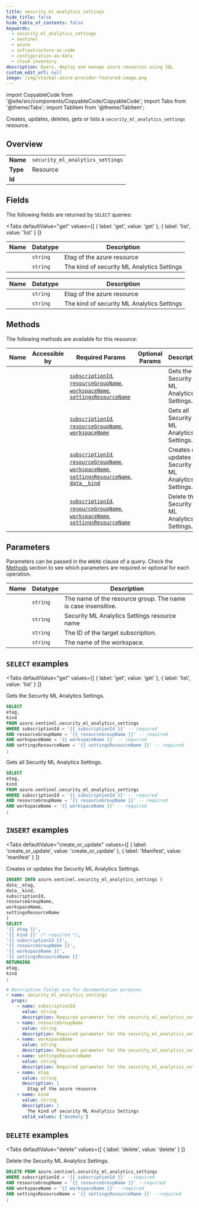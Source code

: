 ```yaml
--- 
title: security_ml_analytics_settings
hide_title: false
hide_table_of_contents: false
keywords:
  - security_ml_analytics_settings
  - sentinel
  - azure
  - infrastructure-as-code
  - configuration-as-data
  - cloud inventory
description: Query, deploy and manage azure resources using SQL
custom_edit_url: null
image: /img/stackql-azure-provider-featured-image.png
---
```


import CopyableCode from '@site/src/components/CopyableCode/CopyableCode';
import Tabs from '@theme/Tabs';
import TabItem from '@theme/TabItem';

Creates, updates, deletes, gets or lists a <code>security_ml_analytics_settings</code> resource.

## Overview
<table><tbody>
<tr><td><b>Name</b></td><td><code>security_ml_analytics_settings</code></td></tr>
<tr><td><b>Type</b></td><td>Resource</td></tr>
<tr><td><b>Id</b></td><td><CopyableCode code="azure.sentinel.security_ml_analytics_settings" /></td></tr>
</tbody></table>

## Fields

The following fields are returned by `SELECT` queries:

<Tabs
    defaultValue="get"
    values={[
        { label: 'get', value: 'get' },
        { label: 'list', value: 'list' }
    ]}
>
<TabItem value="get">

<table>
<thead>
    <tr>
    <th>Name</th>
    <th>Datatype</th>
    <th>Description</th>
    </tr>
</thead>
<tbody>
<tr>
    <td><CopyableCode code="etag" /></td>
    <td><code>string</code></td>
    <td>Etag of the azure resource</td>
</tr>
<tr>
    <td><CopyableCode code="kind" /></td>
    <td><code>string</code></td>
    <td>The kind of security ML Analytics Settings</td>
</tr>
</tbody>
</table>
</TabItem>
<TabItem value="list">

<table>
<thead>
    <tr>
    <th>Name</th>
    <th>Datatype</th>
    <th>Description</th>
    </tr>
</thead>
<tbody>
<tr>
    <td><CopyableCode code="etag" /></td>
    <td><code>string</code></td>
    <td>Etag of the azure resource</td>
</tr>
<tr>
    <td><CopyableCode code="kind" /></td>
    <td><code>string</code></td>
    <td>The kind of security ML Analytics Settings</td>
</tr>
</tbody>
</table>
</TabItem>
</Tabs>

## Methods

The following methods are available for this resource:

<table>
<thead>
    <tr>
    <th>Name</th>
    <th>Accessible by</th>
    <th>Required Params</th>
    <th>Optional Params</th>
    <th>Description</th>
    </tr>
</thead>
<tbody>
<tr>
    <td><a href="#get"><CopyableCode code="get" /></a></td>
    <td><CopyableCode code="select" /></td>
    <td><a href="#parameter-subscriptionId"><code>subscriptionId</code></a>, <a href="#parameter-resourceGroupName"><code>resourceGroupName</code></a>, <a href="#parameter-workspaceName"><code>workspaceName</code></a>, <a href="#parameter-settingsResourceName"><code>settingsResourceName</code></a></td>
    <td></td>
    <td>Gets the Security ML Analytics Settings.</td>
</tr>
<tr>
    <td><a href="#list"><CopyableCode code="list" /></a></td>
    <td><CopyableCode code="select" /></td>
    <td><a href="#parameter-subscriptionId"><code>subscriptionId</code></a>, <a href="#parameter-resourceGroupName"><code>resourceGroupName</code></a>, <a href="#parameter-workspaceName"><code>workspaceName</code></a></td>
    <td></td>
    <td>Gets all Security ML Analytics Settings.</td>
</tr>
<tr>
    <td><a href="#create_or_update"><CopyableCode code="create_or_update" /></a></td>
    <td><CopyableCode code="insert" /></td>
    <td><a href="#parameter-subscriptionId"><code>subscriptionId</code></a>, <a href="#parameter-resourceGroupName"><code>resourceGroupName</code></a>, <a href="#parameter-workspaceName"><code>workspaceName</code></a>, <a href="#parameter-settingsResourceName"><code>settingsResourceName</code></a>, <a href="#parameter-data__kind"><code>data__kind</code></a></td>
    <td></td>
    <td>Creates or updates the Security ML Analytics Settings.</td>
</tr>
<tr>
    <td><a href="#delete"><CopyableCode code="delete" /></a></td>
    <td><CopyableCode code="delete" /></td>
    <td><a href="#parameter-subscriptionId"><code>subscriptionId</code></a>, <a href="#parameter-resourceGroupName"><code>resourceGroupName</code></a>, <a href="#parameter-workspaceName"><code>workspaceName</code></a>, <a href="#parameter-settingsResourceName"><code>settingsResourceName</code></a></td>
    <td></td>
    <td>Delete the Security ML Analytics Settings.</td>
</tr>
</tbody>
</table>

## Parameters

Parameters can be passed in the `WHERE` clause of a query. Check the [Methods](#methods) section to see which parameters are required or optional for each operation.

<table>
<thead>
    <tr>
    <th>Name</th>
    <th>Datatype</th>
    <th>Description</th>
    </tr>
</thead>
<tbody>
<tr id="parameter-resourceGroupName">
    <td><CopyableCode code="resourceGroupName" /></td>
    <td><code>string</code></td>
    <td>The name of the resource group. The name is case insensitive.</td>
</tr>
<tr id="parameter-settingsResourceName">
    <td><CopyableCode code="settingsResourceName" /></td>
    <td><code>string</code></td>
    <td>Security ML Analytics Settings resource name</td>
</tr>
<tr id="parameter-subscriptionId">
    <td><CopyableCode code="subscriptionId" /></td>
    <td><code>string</code></td>
    <td>The ID of the target subscription.</td>
</tr>
<tr id="parameter-workspaceName">
    <td><CopyableCode code="workspaceName" /></td>
    <td><code>string</code></td>
    <td>The name of the workspace.</td>
</tr>
</tbody>
</table>

## `SELECT` examples

<Tabs
    defaultValue="get"
    values={[
        { label: 'get', value: 'get' },
        { label: 'list', value: 'list' }
    ]}
>
<TabItem value="get">

Gets the Security ML Analytics Settings.

```sql
SELECT
etag,
kind
FROM azure.sentinel.security_ml_analytics_settings
WHERE subscriptionId = '{{ subscriptionId }}' -- required
AND resourceGroupName = '{{ resourceGroupName }}' -- required
AND workspaceName = '{{ workspaceName }}' -- required
AND settingsResourceName = '{{ settingsResourceName }}' -- required
;
```
</TabItem>
<TabItem value="list">

Gets all Security ML Analytics Settings.

```sql
SELECT
etag,
kind
FROM azure.sentinel.security_ml_analytics_settings
WHERE subscriptionId = '{{ subscriptionId }}' -- required
AND resourceGroupName = '{{ resourceGroupName }}' -- required
AND workspaceName = '{{ workspaceName }}' -- required
;
```
</TabItem>
</Tabs>


## `INSERT` examples

<Tabs
    defaultValue="create_or_update"
    values={[
        { label: 'create_or_update', value: 'create_or_update' },
        { label: 'Manifest', value: 'manifest' }
    ]}
>
<TabItem value="create_or_update">

Creates or updates the Security ML Analytics Settings.

```sql
INSERT INTO azure.sentinel.security_ml_analytics_settings (
data__etag,
data__kind,
subscriptionId,
resourceGroupName,
workspaceName,
settingsResourceName
)
SELECT 
'{{ etag }}',
'{{ kind }}' /* required */,
'{{ subscriptionId }}',
'{{ resourceGroupName }}',
'{{ workspaceName }}',
'{{ settingsResourceName }}'
RETURNING
etag,
kind
;
```
</TabItem>
<TabItem value="manifest">

```yaml
# Description fields are for documentation purposes
- name: security_ml_analytics_settings
  props:
    - name: subscriptionId
      value: string
      description: Required parameter for the security_ml_analytics_settings resource.
    - name: resourceGroupName
      value: string
      description: Required parameter for the security_ml_analytics_settings resource.
    - name: workspaceName
      value: string
      description: Required parameter for the security_ml_analytics_settings resource.
    - name: settingsResourceName
      value: string
      description: Required parameter for the security_ml_analytics_settings resource.
    - name: etag
      value: string
      description: |
        Etag of the azure resource
    - name: kind
      value: string
      description: |
        The kind of security ML Analytics Settings
      valid_values: ['Anomaly']
```
</TabItem>
</Tabs>


## `DELETE` examples

<Tabs
    defaultValue="delete"
    values={[
        { label: 'delete', value: 'delete' }
    ]}
>
<TabItem value="delete">

Delete the Security ML Analytics Settings.

```sql
DELETE FROM azure.sentinel.security_ml_analytics_settings
WHERE subscriptionId = '{{ subscriptionId }}' --required
AND resourceGroupName = '{{ resourceGroupName }}' --required
AND workspaceName = '{{ workspaceName }}' --required
AND settingsResourceName = '{{ settingsResourceName }}' --required
;
```
</TabItem>
</Tabs>
